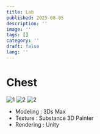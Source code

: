 ```yaml
---
title: Lab
published: 2025-08-05
description: ''
image: ''
tags: []
category: ''
draft: false 
lang: ''
---
```

# Chest

![1](./image/Lab_EX_001.png)
![2](./image/Lab_EX_004.png)
![2](./image/Lab_EX_013.png)

- Modeling : 3Ds Max
- Texture : Substance 3D Painter
- Rendering : Unity


